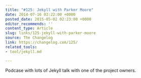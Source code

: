 ```yaml
---
title: "#125: Jekyll with Parker Moore"
date: 2014-07-16 02:22:00 +0000
posted_date: 2015-05-02 02:23:00 +0000
editor_recommends: ''
content_type: Article
slug: links/125-jekyll-with-parker-moore
source: The Changelog
link: https://changelog.com/125/
related_tools:
- tool/jekyll.md

---
```

Podcase with lots of Jekyll talk with one of the project owners.



